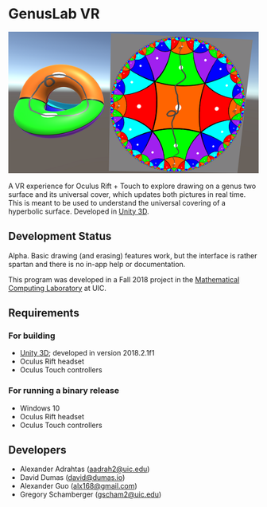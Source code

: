 # GenusLab VR

![screenshot](images/screenshot-small.png)

A VR experience for Oculus Rift + Touch to explore drawing on a genus two surface and its universal cover, which updates both pictures in real time.  This is meant to be used to understand the universal covering of a hyperbolic surface.  Developed in [Unity 3D](http://unity3d.com/unity).

## Development Status

Alpha.  Basic drawing (and erasing) features work, but the interface is rather spartan and there is no in-app help or documentation.

This program was developed in a Fall 2018 project in the [Mathematical Computing Laboratory](http://mcl.math.uic.edu/) at UIC.

## Requirements

### For building

* [Unity 3D](http://unity3d.com/unity); developed in version 2018.2.1f1
* Oculus Rift headset
* Oculus Touch controllers

### For running a binary release

* Windows 10
* Oculus Rift headset
* Oculus Touch controllers

## Developers

* Alexander Adrahtas (<aadrah2@uic.edu>)
* David Dumas (<david@dumas.io>)
* Alexander Guo (<alx168@gmail.com>)
* Gregory Schamberger (<gscham2@uic.edu>)
